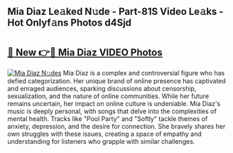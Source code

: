 ## Mia Diaz Le𝚊ked N𝚞de - Part-81S Video Le𝚊ks - Hot Onlyf𝚊ns Photos d4Sjd

# <h2><a href="http://ab97861.deff.icu/?id=Mia+Diaz">🔗 New 👉🔴 Mia Diaz VIDEO Photos</a></h2>

[![Mia Diaz N𝚞des](https://i.imgur.com/rIISA9y.gif)](http://ab97861.deff.icu/?id=Mia+Diaz)
Mia Diaz is a complex and controversial figure who has defied categorization. Her unique brand of online presence has captivated and enraged audiences, sparking discussions about censorship, sexualization, and the nature of online communities. While her future remains uncertain, her impact on online culture is undeniable. Mia Diaz's music is deeply personal, with songs that delve into the complexities of mental health. Tracks like "Pool Party" and "Softly" tackle themes of anxiety, depression, and the desire for connection. She bravely shares her own struggles with these issues, creating a space of empathy and understanding for listeners who grapple with similar challenges.
